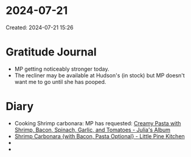 # 2024-07-21
Created: 2024-07-21 15:26

# Gratitude Journal 

- MP getting noticeably stronger today.
- The recliner may be available at Hudson's (in stock) but MP doesn't want me to go until she has pooped.

# Diary 

- Cooking Shrimp carbonara: MP has requested: [Creamy Pasta with Shrimp, Bacon, Spinach, Garlic, and Tomatoes - Julia's Album](https://juliasalbum.com/creamy-pasta-with-shrimp-bacon-spinach-garlic-and-tomatoes/ "Creamy Pasta with Shrimp, Bacon, Spinach, Garlic, and Tomatoes - Julia's Album")
- [Shrimp Carbonara {with Bacon, Pasta Optional} - Little Pine Kitchen](https://www.thelittlepine.com/shrimp-carbonara/ "Shrimp Carbonara {with Bacon, Pasta Optional} - Little Pine Kitchen")
-
-

